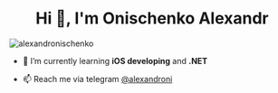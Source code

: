 <h1 align="center">Hi 👋, I'm Onischenko Alexandr</h1>

<p align="left"> <img src="https://komarev.com/ghpvc/?username=alexandronischenko&label=Profile%20views&color=0e75b6&style=flat" alt="alexandronischenko" /> </p>

- 🌱 I’m currently learning **iOS developing** and **.NET**

- 📫 Reach me via telegram [@alexandroni](https://t.me/alexandroni/)
